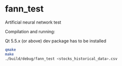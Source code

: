 # fann_test
Artificial neural network test

Compilation and running:

Qt 5.5.x (or above) dev package has to be installed

```bash
qmake
make
./build/debug/fann_test <stocks_historical_data>.csv
```
